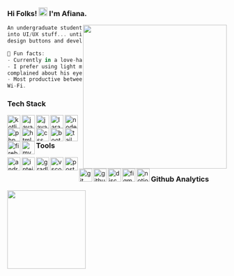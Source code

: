 ### Hi Folks! <img src="https://raw.githubusercontent.com/MartinHeinz/MartinHeinz/master/wave.gif" width="20px" height="20px"> I'm Afiana.

<img align='right' src="https://media.giphy.com/media/l0HlTy9x8FZo0XO1i/giphy.gif" width="330">

```js
An undergraduate student majoring in Information System. Used to be
into UI/UX stuff... until life threw Kotlin and Laravel at me. Now I
design buttons and develop them until i cry 😭😭.

🐳 Fun facts:
- Currently in a love-hate relationship with frontend
- I prefer using light mode on VSCode — my friends literally
complained about his eye damage while looking at my monitor. lmao
- Most productive between 11 PM and 4 AM. Basically a night owl with
Wi-Fi.
```

### Tech Stack
<div>
    <img align="left" alt="kotlin" title="kotlin" width="30px" src="https://skillicons.dev/icons?i=kotlin" /></a>
    <img align="left" alt="java" title="java" width="30px" src="https://skillicons.dev/icons?i=java" /></a>
    <img align="left" alt="javascript" title="javascript" width="30px" src="https://skillicons.dev/icons?i=js" /></a>
    <img align="left" alt="laravel" title="laravel" width="30px" src="https://skillicons.dev/icons?i=laravel" /></a>
    <img align="left" alt="node js" title="node js" width="30px" src="https://skillicons.dev/icons?i=nodejs" /></a>
    <img align="left" alt="php" title="php" width="30px" src="https://skillicons.dev/icons?i=php" /></a>
    <img align="left" alt="html" title="html" width="30px" src="https://skillicons.dev/icons?i=html" /></a>
    <img align="left" alt="css" title="css" width="30px" src="https://skillicons.dev/icons?i=css" /></a>
    <img align="left" alt="bootstrap" title="bootstrap" width="30px" src="https://skillicons.dev/icons?i=bootstrap" /></a>
    <img align="left" alt="tailwind" title="tailwind" width="30px" src="https://skillicons.dev/icons?i=tailwind" /></a>
    <img align="left" alt="firebase" title="firebase" width="30px" src="https://skillicons.dev/icons?i=firebase" /></a>
    <img align="left" alt="mysql" title="mysql" width="30px" src="https://skillicons.dev/icons?i=mysql" /></a>
</div><br>

<h3>Tools</h3>
<div>
    <img align="left" alt="android studio" title="android studio" width="30px" src="https://skillicons.dev/icons?i=androidstudio" /></a>
    <img align="left" alt="inteilij idea" title="intellij idea" width="30px" src="https://skillicons.dev/icons?i=idea" /></a>
    <img align="left" alt="gradle" title="gradle" width="30px" src="https://skillicons.dev/icons?i=gradle" /></a>
    <img align="left" alt="vscode" title="vscode" width="30px" src="https://skillicons.dev/icons?i=vscode" /></a>
    <img align="left" alt="postman" title="postman" width="30px" src="https://skillicons.dev/icons?i=postman" /></a>
    <img align="left" alt="git" title="git" width="30px" src="https://skillicons.dev/icons?i=git" /></a>
    <img align="left" alt="github" title="github" width="30px" src="https://skillicons.dev/icons?i=github" /></a>
    <img align="left" alt="discord" title="discord" width="30px" src="https://skillicons.dev/icons?i=discord" /></a>
    <img align="left" alt="figma" title="figma" width="30px" src="https://skillicons.dev/icons?i=figma" /></a>
    <img align="left" alt="notion" title="notion" width="30px" src="https://skillicons.dev/icons?i=notion" /></a>
</div><br>

<h3>Github Analytics</h3>
  <a href="https://github.com/afiananr">
    <img height="180em" src="https://github-readme-stats-eight-theta.vercel.app/api/top-langs/?username=afiananr&layout=compact&langs_count=8&theme=tokyonight" />
  </a>
